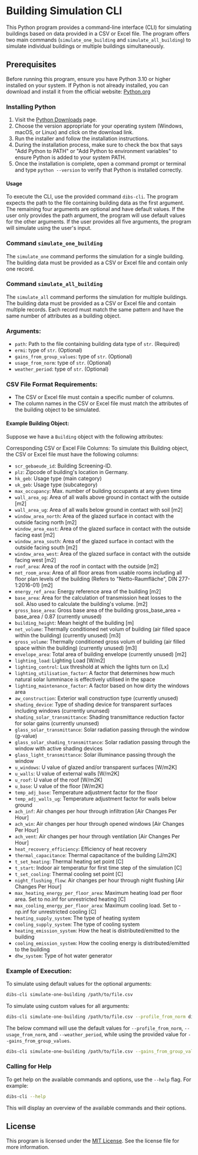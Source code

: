 # Building Simulation CLI

This Python program provides a command-line interface (CLI) for simulating buildings based on data provided in a CSV or
Excel file. The program offers two main commands (`simulate_one_building` and `simulate_all_building`) to simulate
individual buildings or multiple buildings simultaneously.

## Prerequisites

Before running this program, ensure you have Python 3.10 or higher installed on your system. If Python is not already
installed, you can download and install it from the official website: [Python.org](https://www.python.org/downloads/)

### Installing Python

1. Visit the [Python Downloads](https://www.python.org/downloads/) page.
2. Choose the version appropriate for your operating system (Windows, macOS, or Linux) and click on the download link.
3. Run the installer and follow the installation instructions.
4. During the installation process, make sure to check the box that says "Add Python to PATH" or "Add Python to
   environment variables" to ensure Python is added to your system PATH.
5. Once the installation is complete, open a command prompt or terminal and type `python --version` to verify that
   Python is installed correctly.

#### Usage

To execute the CLI, use the provided command `dibs-cli`. The program expects the path to the file containing
building data as the first argument. The remaining four arguments are optional and have default values. If the user only
provides the path argument, the program will use default values for the other arguments. If the user provides all five
arguments, the program will simulate using the user's input.

### Command `simulate_one_building`

The `simulate_one` command performs the simulation for a single building. The building data must be provided as a CSV or
Excel file and contain only one record.

### Command `simulate_all_building`

The `simulate_all` command performs the simulation for multiple buildings. The building data must be provided as a CSV
or Excel file and contain multiple records. Each record must match the same pattern and have the same number of
attributes as a building object.

### Arguments:

- `path`: Path to the file containing building data type of `str`. (Required)
- `ermi`: type of `str`. (Optional)
- `gains_from_group_values`: type of `str`. (Optional)
- `usage_from_norm`: type of `str`. (Optional)
- `weather_period`: type of `str`. (Optional)

### CSV File Format Requirements:

- The CSV or Excel file must contain a specific number of columns.
- The column names in the CSV or Excel file must match the attributes of the building object to be simulated.

#### Example Building Object:

Suppose we have a `Building` object with the following attributes:


Corresponding CSV or Excel File Columns:
To simulate this Building object, the CSV or Excel file must have the following columns:

- `scr_gebaeude_id`: Building Screening-ID.
- `plz`: Zipcode of building's location in Germany.
- `hk_geb`: Usage type (main category)
- `uk_geb`: Usage type (subcategory)
- `max_occupancy`: Max. number of building occupants at any given time
- `wall_area_og`: Area of all walls above ground in contact with the outside [m2]
- `wall_area_ug`: Area of all walls below ground in contact with soil [m2] 
- `window_area_north`: Area of the glazed surface in contact with the outside facing north [m2]
- `window_area_east`: Area of the glazed surface in contact with the outside facing east [m2]
- `window_area_south`: Area of the glazed surface in contact with the outside facing south [m2]
- `window_area_west`: Area of the glazed surface in contact with the outside facing west [m2]
- `roof_area`: Area of the roof in contact with the outside [m2]
- `net_room_area`: Area of all floor areas from usable rooms including all floor plan levels of the building (Refers
  to "Netto-Raumfläche", DIN 277-1:2016-01) [m2]
- `energy_ref_area`: Energy reference area of the building [m2]
- `base_area`: Area for the calculation of transmission heat losses to the soil. Also used to calculate the building's
  volume. [m2]
- `gross_base_area`: Gross base area of the building gross_base_area = base_area / 0.87 (currently unused)
- `building_height`: Mean height of the building [m]
- `net_volume`: Thermally conditioned net volum of building (air filled space within the building) (currently unused) [m3]
- `gross_volume`: Thermally conditioned gross volum of building (air filled space within the building) (currently unused) [m3]
- `envelope_area`: Total area of building envelope (currently unused) [m2]
- `lighting_load`: Lighting Load [W/m2]
- `lighting_control`: Lux threshold at which the lights turn on [Lx]
- `lighting_utilisation_factor`: A factor that determines how much natural solar lumminace is effectively utilised in
  the space
- `lighting_maintenance_factor`: A factor based on how dirty the windows area
- `aw_construction`: Exterior wall construction type (currently unused)
- `shading_device`: Type of shading device for transparent surfaces including windows (currently ununsed)
- `shading_solar_transmittance`: Shading transmittance reduction factor for solar gains (currently ununsed)
- `glass_solar_transmittance`: Solar radiation passing through the window (g-value)
- `glass_solar_shading_transmittance`: Solar radiation passing through the window with active shading devices
- `glass_light_transmittance`: Solar illuminance passing through the window
- `u_windows`: U value of glazed and/or transparent surfaces [W/m2K]
- `u_walls`: U value of external walls  [W/m2K]
- `u_roof`: U value of the roof [W/m2K]
- `u_base`: U value of the floor [W/m2K]
- `temp_adj_base`: Temperature adjustment factor for the floor
- `temp_adj_walls_ug`: Temperature adjustment factor for walls below ground
- `ach_inf`: Air changes per hour through infiltration [Air Changes Per Hour]
- `ach_win`: Air changes per hour through opened windows [Air Changes Per Hour]
- `ach_vent`: Air changes per hour through ventilation [Air Changes Per Hour]
- `heat_recovery_efficiency`: Efficiency of heat recovery
- `thermal_capacitance`: Thermal capacitance of the building [J/m2K]
- `t_set_heating`: Thermal heating set point [C]
- `t_start`: Indoor air temperatur for first time step of the simulation [C]
- `t_set_cooling`: Thermal cooling set point [C]
- `night_flushing_flow`: Air changes per hour through night flushing [Air Changes Per Hour]
- `max_heating_energy_per_floor_area`: Maximum heating load per floor area. Set to no.inf for unrestricted heating [C]
- `max_cooling_energy_per_floor_area`: Maximum cooling load. Set to -np.inf for unrestricted cooling [C]
- `heating_supply_system`: The type of heating system
- `cooling_supply_system`: The type of cooling system
- `heating_emission_system`: How the heat is distributed/emitted to the building
- `cooling_emission_system`: How the cooling energy is distributed/emitted to the building
- `dhw_system`: Type of hot water generator

### Example of Execution:

To simulate using default values for the optional arguments:

```bash
dibs-cli simulate-one-building /path/to/file.csv
```

To simulate using custom values for all arguments:

```bash
dibs-cli simulate-one-building /path/to/file.csv --profile_from_norm din18599 --gains_from_group_values mid --usage_from_norm sia2024 --weather_period 2007-2021
```

The below command will use the default values for `--profile_from_norm`, `--usage_from_norm`, and `--weather_period`, while using
the provided value for `--gains_from_group_values`.

```bash
dibs-cli simulate-one-building /path/to/file.csv --gains_from_group_values mid
```

### Calling for Help

To get help on the available commands and options, use the `--help` flag. For example:

```bash
dibs-cli --help
```

This will display an overview of the available commands and their options.

## License

This program is licensed under the [MIT License](LICENSE). See the license file for more information.
